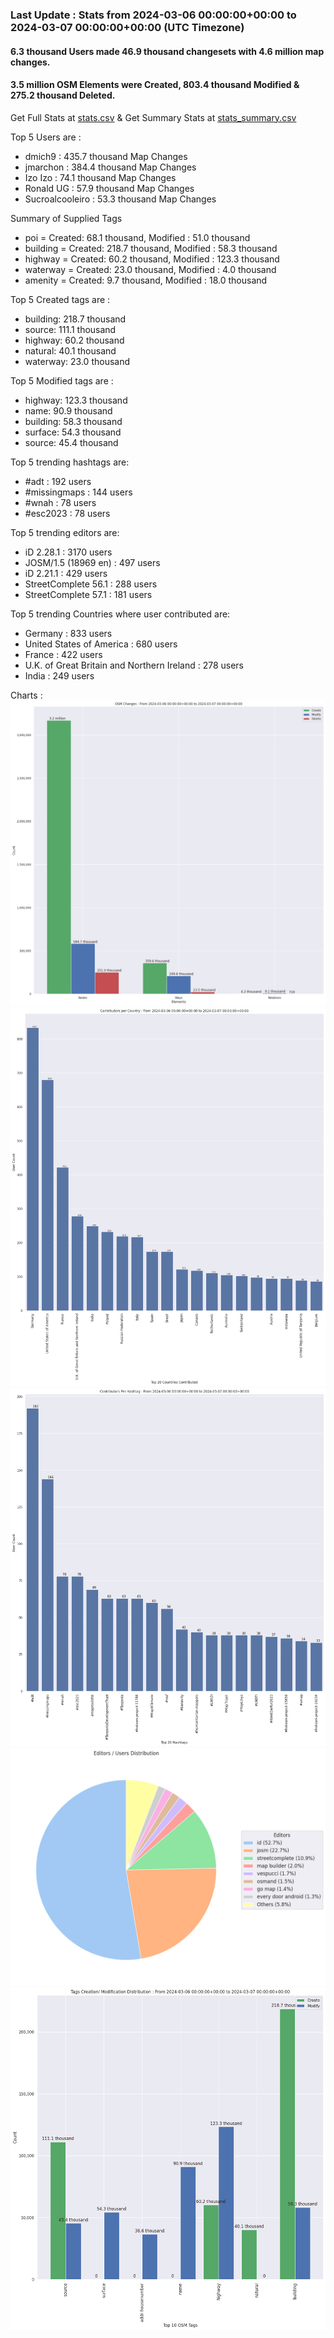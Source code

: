 ### Last Update : Stats from 2024-03-06 00:00:00+00:00 to 2024-03-07 00:00:00+00:00 (UTC Timezone)

#### 6.3 thousand Users made 46.9 thousand changesets with 4.6 million map changes.
#### 3.5 million OSM Elements were Created, 803.4 thousand Modified & 275.2 thousand Deleted.
Get Full Stats at [stats.csv](/stats/Global/Daily/stats.csv)
 & Get Summary Stats at [stats_summary.csv](/stats/Global/Daily/stats_summary.csv)

Top 5 Users are : 
- dmich9 : 435.7 thousand Map Changes
- jmarchon : 384.4 thousand Map Changes
- Izo Izo : 74.1 thousand Map Changes
- Ronald UG : 57.9 thousand Map Changes
- Sucroalcooleiro : 53.3 thousand Map Changes

Summary of Supplied Tags
- poi = Created: 68.1 thousand, Modified : 51.0 thousand
- building = Created: 218.7 thousand, Modified : 58.3 thousand
- highway = Created: 60.2 thousand, Modified : 123.3 thousand
- waterway = Created: 23.0 thousand, Modified : 4.0 thousand
- amenity = Created: 9.7 thousand, Modified : 18.0 thousand


Top 5 Created tags are :
- building: 218.7 thousand
- source: 111.1 thousand
- highway: 60.2 thousand
- natural: 40.1 thousand
- waterway: 23.0 thousand


Top 5 Modified tags are :
- highway: 123.3 thousand
- name: 90.9 thousand
- building: 58.3 thousand
- surface: 54.3 thousand
- source: 45.4 thousand


Top 5 trending hashtags are:
- #adt : 192 users
- #missingmaps : 144 users
- #wnah : 78 users
- #esc2023 : 78 users


Top 5 trending editors are:
- iD 2.28.1 : 3170 users
- JOSM/1.5 (18969 en) : 497 users
- iD 2.21.1 : 429 users
- StreetComplete 56.1 : 288 users
- StreetComplete 57.1 : 181 users


Top 5 trending Countries where user contributed are:
- Germany : 833 users
- United States of America : 680 users
- France : 422 users
- U.K. of Great Britain and Northern Ireland : 278 users
- India : 249 users


 Charts : 
![Alt text](./stats_osm_changes.png) 
![Alt text](./stats_users_per_country.png) 
![Alt text](./stats_users_per_hashtag.png) 
![Alt text](./stats_editors_pie_chart.png) 
![Alt text](./stats_tags.png) 
